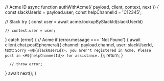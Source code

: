 //  Acme ID
async function authWithAcme({ payload, client, context, next }) {
  const slackUserId = payload.user;
  const helpChannelId = 'C12345';

  // Slack 
  try {
    const user = await acme.lookupBySlackId(slackUserId)
    
    // context.user = user;
  } catch (error) {
      // Acme 
      if (error.message === 'Not Found') {
        await client.chat.postEphemeral({
          channel: payload.channel,
          user: slackUserId,
          text: `Sorry <@${slackUserId}>, you aren't registered in Acme. Please post in <#${helpChannelId}> for assistance.`
        });
        return;
      }

      // throw error;
  }
  await next();
}
